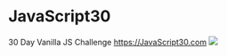 # JavaScript30
30 Day Vanilla JS Challenge https://JavaScript30.com
﻿![](https://javascript30.com/images/JS3-social-share.png)
